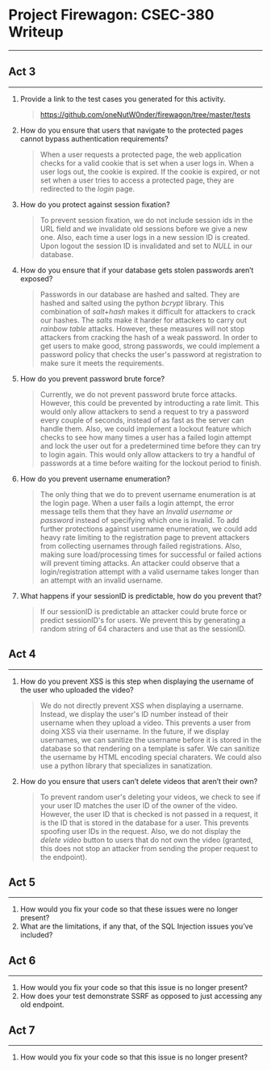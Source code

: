 # Project Firewagon: CSEC-380 Writeup
--------------------

## Act 3
--------------------
1. Provide a link to the test cases you generated for this activity.

    > https://github.com/oneNutW0nder/firewagon/tree/master/tests

2. How do you ensure that users that navigate to the protected pages cannot bypass authentication requirements?

    > When a user requests a protected page, the web application checks for a valid cookie that is set when a user logs in. When a user logs out, the cookie is expired. If the cookie is expired, or not set when a user tries to access a protected page, they are redirected to the _login_ page. 

3. How do you protect against session fixation?

    > To prevent session fixation, we do not include session ids in the URL field and we invalidate old sessions before we give a new one. Also, each time a user logs in a new session ID is created. Upon logout the session ID is invalidated and set to _NULL_ in our database. 

4. How do you ensure that if your database gets stolen passwords aren’t exposed?

    > Passwords in our database are hashed and salted. They are hashed and salted using the python _bcrypt_ library. This combination of _salt+hash_ makes it difficult for attackers to crack our hashes. The _salts_ make it harder for attackers to carry out _rainbow table_ attacks. However, these measures will not stop attackers from cracking the hash of a weak password. In order to get users to make good, strong passwords, we could implement a password policy that checks the user's password at registration to make sure it meets the requirements. 

5. How do you prevent password brute force?
    > Currently, we do not prevent password brute force attacks. However, this could be prevented by introducting a rate limit. This would only allow attackers to send a request to try a password every couple of seconds, instead of as fast as the server can handle them. Also, we could implement a lockout feature which checks to see how many times a user has a failed login attempt and lock the user out for a predetermined time before they can try to login again. This would only allow attackers to try a handful of passwords at a time before waiting for the lockout period to finish. 
6. How do you prevent username enumeration?

    > The only thing that we do to prevent username enumeration is at the login page. When a user fails a login attempt, the error message tells them that they have an _Invalid username or password_ instead of specifying which one is invalid. To add further protections against username enumeration, we could add heavy rate limiting to the registration page to prevent attackers from collecting usernames through failed registrations. Also, making sure load/processing times for successful or failed actions will prevent timing attacks. An attacker could observe that a login/registration attempt with a valid username takes longer than an attempt with an invalid username. 

7. What happens if your sessionID is predictable, how do you prevent that?

    > If our sessionID is predictable an attacker could brute force or predict sessionID's for users. We prevent this by generating a random string of 64 characters and use that as the sessionID. 

## Act 4
--------------------
1. How do you prevent XSS is this step when displaying the username of the user who uploaded the video?

    > We do not directly prevent XSS when displaying a username. Instead, we display the user's ID number instead of their username when they upload a video. This prevents a user from doing XSS via their username. In the future, if we display usernames, we can sanitize the username before it is stored in the database so that rendering on a template is safer. We can sanitize the username by HTML encoding special charaters. We could also use a python library that specializes in sanatization. 

2. How do you ensure that users can’t delete videos that aren’t their own?

    > To prevent random user's deleting your videos, we check to see if your user ID matches the user ID of the owner of the video. However, the user ID that is checked is not passed in a request, it is the ID that is stored in the database for a user. This prevents spoofing user IDs in the request. Also, we do not display the _delete video_ button to users that do not own the video (granted, this does not stop an attacker from sending the proper request to the endpoint). 

## Act 5
--------------------
1. How would you fix your code so that these issues were no longer present?
2. What are the limitations, if any that, of the SQL Injection issues you’ve included? 

## Act 6
--------------------
1. How would you fix your code so that this issue is no longer present?
2. How does your test demonstrate SSRF as opposed to just accessing any old endpoint.

## Act 7
--------------------
1. How would you fix your code so that this issue is no longer present?
